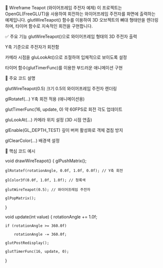 🔷 Wireframe Teapot (와이어프레임 주전자 예제)
이 프로젝트는 OpenGL(FreeGLUT)을 사용하여 회전하는 와이어프레임 주전자를 화면에 출력하는 예제입니다.
glutWireTeapot() 함수를 이용하여 3D 오브젝트의 뼈대 형태만을 렌더링하며,
타이머 함수로 지속적인 회전을 구현합니다.

✅ 주요 기능
glutWireTeapot()으로 와이어프레임 형태의 3D 주전자 출력

Y축 기준으로 주전자가 회전함

카메라 시점을 gluLookAt()으로 조절하여 입체적으로 보이도록 설정

타이머 함수(glutTimerFunc)를 이용한 부드러운 애니메이션 구현


🧩 주요 코드 설명

glutWireTeapot(0.5)	크기 0.5의 와이어프레임 주전자 렌더링

glRotatef(...)	Y축 회전 적용 (애니메이션용)

glutTimerFunc(16, update, 0)	약 60FPS로 회전 각도 업데이트

gluLookAt(...)	카메라 위치 설정 (3D 시점 연출)

glEnable(GL_DEPTH_TEST)	깊이 버퍼 활성화로 객체 겹침 방지

glClearColor(...)	배경색 설정


📌 핵심 코드 예시

void drawWireTeapot() {
    glPushMatrix();
    
    glRotatef(rotationAngle, 0.0f, 1.0f, 0.0f); // Y축 회전
    
    glColor3f(0.0f, 1.0f, 1.0f); // 청록색
    
    glutWireTeapot(0.5); // 와이어프레임 주전자
    
    glPopMatrix();
    
}

void update(int value) {
    rotationAngle += 1.0f;
    
    if (rotationAngle >= 360.0f)
    
        rotationAngle -= 360.0f;
        
    glutPostRedisplay();
    
    glutTimerFunc(16, update, 0);
    
}

